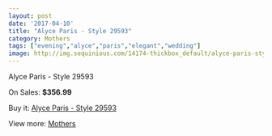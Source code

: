 ```yaml
---
layout: post
date: '2017-04-10'
title: "Alyce Paris - Style 29593"
category: Mothers
tags: ["evening","alyce","paris","elegant","wedding"]
image: http://img.sequinious.com/14174-thickbox_default/alyce-paris-style-29593.jpg
---
```

Alyce Paris - Style 29593

On Sales: **$356.99**
<a href="https://www.sequinious.com/mothers/6676-alyce-paris-style-29593.html"><amp-img layout="responsive" width="600" height="600" src="//img.sequinious.com/14174-thickbox_default/alyce-paris-style-29593.jpg" alt="Alyce Paris - Style 29593 0" /></a>
<a href="https://www.sequinious.com/mothers/6676-alyce-paris-style-29593.html"><amp-img layout="responsive" width="600" height="600" src="//img.sequinious.com/14175-thickbox_default/alyce-paris-style-29593.jpg" alt="Alyce Paris - Style 29593 1" /></a>

Buy it: [Alyce Paris - Style 29593](https://www.sequinious.com/mothers/6676-alyce-paris-style-29593.html "Alyce Paris - Style 29593")

View more: [Mothers](https://www.sequinious.com/6-mothers "Mothers")